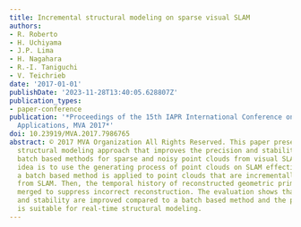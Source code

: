 ```yaml
---
title: Incremental structural modeling on sparse visual SLAM
authors:
- R. Roberto
- H. Uchiyama
- J.P. Lima
- H. Nagahara
- R.-I. Taniguchi
- V. Teichrieb
date: '2017-01-01'
publishDate: '2023-11-28T13:40:05.628807Z'
publication_types:
- paper-conference
publication: '*Proceedings of the 15th IAPR International Conference on Machine Vision
  Applications, MVA 2017*'
doi: 10.23919/MVA.2017.7986765
abstract: © 2017 MVA Organization All Rights Reserved. This paper presents an incremental
  structural modeling approach that improves the precision and stability of existing
  batch based methods for sparse and noisy point clouds from visual SLAM. The main
  idea is to use the generating process of point clouds on SLAM effectively. First,
  a batch based method is applied to point clouds that are incrementally generated
  from SLAM. Then, the temporal history of reconstructed geometric primitives is statistically
  merged to suppress incorrect reconstruction. The evaluation shows that both precision
  and stability are improved compared to a batch based method and the proposed method
  is suitable for real-time structural modeling.
---
```

